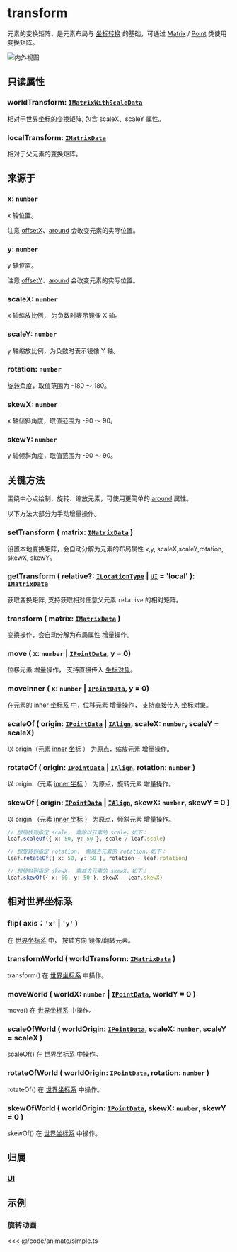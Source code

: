 <script setup>
import Case from '/component/Case.vue'
</script>

# transform

元素的变换矩阵，是元素布局与 [坐标转换](./point/) 的基础，可通过 [Matrix](/reference/math/Matrix.md) / [Point](/reference/math/Point.md) 类使用变换矩阵。

![内外视图](/svg/outer-inner.svg)

## 只读属性

### worldTransform: [`IMatrixWithScaleData`](/api/interfaces/IMatrixWithScaleData.md)

相对于世界坐标的变换矩阵, 包含 scaleX、scaleY 属性。

### localTransform: [`IMatrixData`](/api/interfaces/IMatrixData.md)

相对于父元素的变换矩阵。

## 来源于

### x: `number`

x 轴位置。

注意 [offsetX](/reference/property/offset)、[around](/reference/property/around) 会改变元素的实际位置。

### y: `number`

y 轴位置。

注意 [offsetY](/reference/property/offset)、[around](/reference/property/around) 会改变元素的实际位置。

### scaleX: `number`

x 轴缩放比例， 为负数时表示镜像 X 轴。

### scaleY: `number`

y 轴缩放比例，为负数时表示镜像 Y 轴。

### rotation: `number`

[旋转角度](../interface/math/Math.md#rotation)，取值范围为 -180 ～ 180。

### skewX: `number`

x 轴倾斜角度，取值范围为 -90 ～ 90。

### skewY: `number`

y 轴倾斜角度，取值范围为 -90 ～ 90。

## 关键方法

围绕中心点绘制、旋转、缩放元素，可使用更简单的 [around](./around.md) 属性。

以下方法大部分为手动增量操作。

### setTransform ( matrix: [`IMatrixData`](/api/interfaces/IMatrixData.md) )

设置本地变换矩阵，会自动分解为元素的布局属性 x,y, scaleX,scaleY,rotation, skewX, skewY。

### getTransform ( relative?: [`ILocationType`](/api/modules.md#ilocationtype) | [`UI`](/reference/display/UI.md) = 'local' ): [`IMatrixData`](/api/interfaces/IMatrixData.md)

获取变换矩阵, 支持获取相对任意父元素 `relative` 的相对矩阵。

### transform ( matrix: [`IMatrixData`](/api/interfaces/IMatrixData.md) )

变换操作，会自动分解为布局属性 <badge>增量操作</badge>。

### move ( x: `number` | [`IPointData`](../interface/math/Math#ipointdata), y = 0)

位移元素 <badge>增量操作</badge>， 支持直接传入 [坐标对象](/reference/interface/math/Math#ipointdata)。

### moveInner ( x: `number` | [`IPointData`](../interface/math/Math#ipointdata), y = 0)

在元素的 [inner 坐标系](/guide/basic/coordinate.md) 中，位移元素 <badge>增量操作</badge>， 支持直接传入 [坐标对象](/reference/interface/math/Math#ipointdata)。

### scaleOf ( origin: [`IPointData`](../interface/math/Math#ipointdata) | [`IAlign`](/reference/interface/math/Math.md#ialign), scaleX: `number`, scaleY = scaleX)

以 origin（元素 [inner 坐标](/guide/basic/coordinate.md) ） 为原点，缩放元素 <badge>增量操作</badge>。

### rotateOf ( origin: [`IPointData`](../interface/math/Math#ipointdata) | [`IAlign`](/reference/interface/math/Math.md#ialign), rotation: `number` )

以 origin （元素 [inner 坐标](/guide/basic/coordinate.md) ） 为原点，旋转元素 <badge>增量操作</badge>。

### skewOf ( origin: [`IPointData`](../interface/math/Math#ipointdata) | [`IAlign`](/reference/interface/math/Math.md#ialign), skewX: `number`, skewY = 0 )

以 origin （元素 [inner 坐标](/guide/basic/coordinate.md) ） 为原点，倾斜元素 <badge>增量操作</badge>。

```ts
// 想缩放到指定 scale， 需除以元素的 scale，如下：
leaf.scaleOf({ x: 50, y: 50 }, scale / leaf.scale)

// 想旋转到指定 rotation， 需减去元素的 rotation，如下：
leaf.rotateOf({ x: 50, y: 50 }, rotation - leaf.rotation)

// 想倾斜到指定 skewX， 需减去元素的 skewX，如下：
leaf.skewOf({ x: 50, y: 50 }, skewX - leaf.skewX)
```

## 相对世界坐标系

### flip( axis：`'x'` | `'y'` )

在 [世界坐标系](/guide/basic/coordinate.md#world) 中， 按轴方向 镜像/翻转元素。

### transformWorld ( worldTransform: [`IMatrixData`](/api/interfaces/IMatrixData.md) )

transform() 在 [世界坐标系](/guide/basic/coordinate.md#world) 中操作。

### moveWorld ( worldX: `number` | [`IPointData`](../interface/math/Math#ipointdata), worldY = 0 )

move() 在 [世界坐标系](/guide/basic/coordinate.md#world) 中操作。

### scaleOfWorld ( worldOrigin: [`IPointData`](../interface/math/Math#ipointdata), scaleX: `number`, scaleY = scaleX )

scaleOf() 在 [世界坐标系](/guide/basic/coordinate.md#world) 中操作。

### rotateOfWorld ( worldOrigin: [`IPointData`](../interface/math/Math#ipointdata), rotation: `number` )

rotateOf() 在 [世界坐标系](/guide/basic/coordinate.md#world) 中操作。

### skewOfWorld ( worldOrigin: [`IPointData`](../interface/math/Math#ipointdata), skewX: `number`, skewY = 0 )

skewOf() 在 [世界坐标系](/guide/basic/coordinate.md#world) 中操作。

## 归属

### [UI](/reference/display/UI.md#盒子-变换)

## 示例

<case name="RectAnimate" index=0 editor=false></case>

### 旋转动画

<<< @/code/animate/simple.ts
